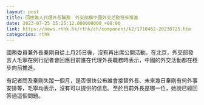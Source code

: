 ```yaml
---
layout: post
title: 回應誰人代理外長職務　外交部稱中國外交活動穩步推進
date: 2023-07-25 15:25:12.000000000 +08:00
link: https://news.rthk.hk/rthk/ch/component/k2/1710462-20230725.htm
categories: rthk
---
```


國務委員兼外長秦剛自從上月25日後，沒有再出席公開活動。在北京，外交部發言人毛寧在例行記者會回應目前誰在代理外長職務時表示，中國的外交活動都在穩步向前推進。

有記者問及秦剛失蹤一個月，是否很快公布誰會接替外長、未來幾日秦剛有何外事安排等，毛寧均表示，沒有可以提供的信息。至於目前外長是哪一位，她說已經回答過這個問題。
